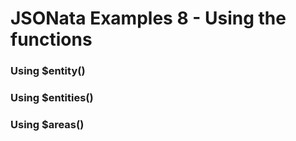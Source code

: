 # JSONata Examples 8 - Using the functions

### Using $entity()

### Using $entities()

### Using $areas()